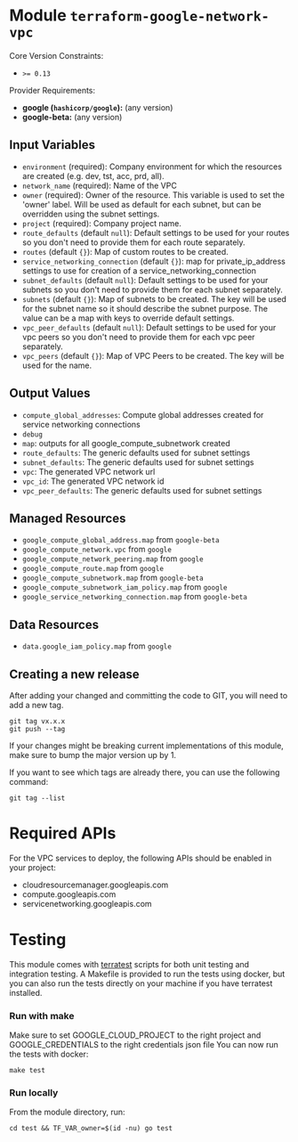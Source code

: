 
# Module `terraform-google-network-vpc`

Core Version Constraints:
* `>= 0.13`

Provider Requirements:
* **google (`hashicorp/google`):** (any version)
* **google-beta:** (any version)

## Input Variables
* `environment` (required): Company environment for which the resources are created (e.g. dev, tst, acc, prd, all).
* `network_name` (required): Name of the VPC
* `owner` (required): Owner of the resource. This variable is used to set the 'owner' label. Will be used as default for each subnet, but can be overridden using the subnet settings.
* `project` (required): Company project name.
* `route_defaults` (default `null`): Default settings to be used for your routes so you don't need to provide them for each route separately.
* `routes` (default `{}`): Map of custom routes to be created.
* `service_networking_connection` (default `{}`): map for private_ip_address settings to use for creation of a service_networking_connection
* `subnet_defaults` (default `null`): Default settings to be used for your subnets so you don't need to provide them for each subnet separately.
* `subnets` (default `{}`): Map of subnets to be created. The key will be used for the subnet name so it should describe the subnet purpose. The value can be a map with keys to override default settings.
* `vpc_peer_defaults` (default `null`): Default settings to be used for your vpc peers so you don't need to provide them for each vpc peer separately.
* `vpc_peers` (default `{}`): Map of VPC Peers to be created. The key will be used for the name.

## Output Values
* `compute_global_addresses`: Compute global addresses created for service networking connections
* `debug`
* `map`: outputs for all google_compute_subnetwork created
* `route_defaults`: The generic defaults used for subnet settings
* `subnet_defaults`: The generic defaults used for subnet settings
* `vpc`: The generated VPC network url
* `vpc_id`: The generated VPC network id
* `vpc_peer_defaults`: The generic defaults used for subnet settings

## Managed Resources
* `google_compute_global_address.map` from `google-beta`
* `google_compute_network.vpc` from `google`
* `google_compute_network_peering.map` from `google`
* `google_compute_route.map` from `google`
* `google_compute_subnetwork.map` from `google-beta`
* `google_compute_subnetwork_iam_policy.map` from `google`
* `google_service_networking_connection.map` from `google-beta`

## Data Resources
* `data.google_iam_policy.map` from `google`

## Creating a new release
After adding your changed and committing the code to GIT, you will need to add a new tag.
```
git tag vx.x.x
git push --tag
```
If your changes might be breaking current implementations of this module, make sure to bump the major version up by 1.

If you want to see which tags are already there, you can use the following command:
```
git tag --list
```
Required APIs
=============
For the VPC services to deploy, the following APIs should be enabled in your project:
 * cloudresourcemanager.googleapis.com
 * compute.googleapis.com
 * servicenetworking.googleapis.com

Testing
=======
This module comes with [terratest](https://github.com/gruntwork-io/terratest) scripts for both unit testing and integration testing.
A Makefile is provided to run the tests using docker, but you can also run the tests directly on your machine if you have terratest installed.

### Run with make
Make sure to set GOOGLE_CLOUD_PROJECT to the right project and GOOGLE_CREDENTIALS to the right credentials json file
You can now run the tests with docker:
```
make test
```

### Run locally
From the module directory, run:
```
cd test && TF_VAR_owner=$(id -nu) go test
```
